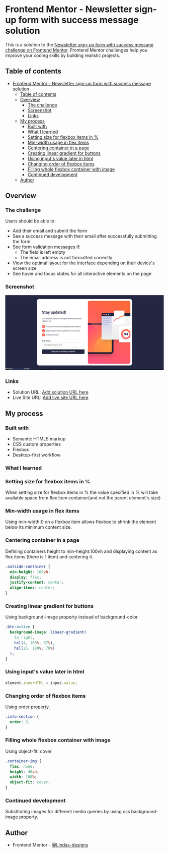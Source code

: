 # Frontend Mentor - Newsletter sign-up form with success message solution

This is a solution to the [Newsletter sign-up form with success message challenge on Frontend Mentor](https://www.frontendmentor.io/challenges/newsletter-signup-form-with-success-message-3FC1AZbNrv). Frontend Mentor challenges help you improve your coding skills by building realistic projects.

## Table of contents

- [Frontend Mentor - Newsletter sign-up form with success message solution](#frontend-mentor---newsletter-sign-up-form-with-success-message-solution)
  - [Table of contents](#table-of-contents)
  - [Overview](#overview)
    - [The challenge](#the-challenge)
    - [Screenshot](#screenshot)
    - [Links](#links)
  - [My process](#my-process)
    - [Built with](#built-with)
    - [What I learned](#what-i-learned)
    - [Setting size for flexbox items in %](#setting-size-for-flexbox-items-in-)
    - [Min-width usage in flex items](#min-width-usage-in-flex-items)
    - [Centering container in a page](#centering-container-in-a-page)
    - [Creating linear gradient for buttons](#creating-linear-gradient-for-buttons)
    - [Using input's value later in html](#using-inputs-value-later-in-html)
    - [Changing order of flexbox items](#changing-order-of-flexbox-items)
    - [Filling whole flexbox container with image](#filling-whole-flexbox-container-with-image)
    - [Continued development](#continued-development)
  - [Author](#author)

## Overview

### The challenge

Users should be able to:

- Add their email and submit the form
- See a success message with their email after successfully submitting the form
- See form validation messages if:
  - The field is left empty
  - The email address is not formatted correctly
- View the optimal layout for the interface depending on their device's screen size
- See hover and focus states for all interactive elements on the page

### Screenshot

![](./screenshot.png)

### Links

- Solution URL: [Add solution URL here](https://github.com/Lindas-designs/Newsletter-sign-up.git)
- Live Site URL: [Add live site URL here](https://lindasnewsletter.netlify.app)

## My process

### Built with

- Semantic HTML5 markup
- CSS custom properties
- Flexbox
- Desktop-first workflow

### What I learned

### Setting size for flexbox items in %

When setting size for flexbox items in % the value specified in % will take available space from flex item container(and not the parent element`s size)

### Min-width usage in flex items

Using min-width:0 on a flexbox item allows flexbox to shrink the element below its minimum content size.

### Centering container in a page

Defining containers height to min-height:100vh and displaying content as flex items (there is 1 item) and centering it.

```css
.outside-container {
  min-height: 100vh;
  display: flex;
  justify-content: center;
  align-items: center;
}
```

### Creating linear gradient for buttons

Using background-image property instead of background-color.

```css
.btn:active {
  background-image: linear-gradient(
    to right,
    hsl(4, 100%, 67%),
    hsl(25, 100%, 70%)
  );
}
```

### Using input's value later in html

```js
element.innerHTML = input.value;
```

### Changing order of flexbox items

Using order property.

```css
.info-section {
  order: 2;
}
```

### Filling whole flexbox container with image

Using object-fit: cover

```css
.container-img {
  flex: none;
  height: 40vh;
  width: 100%;
  object-fit: cover;
}
```

### Continued development

Substituting images for different media queries by using css background-image property.

## Author

- Frontend Mentor - [@Lindas-designs](https://www.frontendmentor.io/profile/Lindas-designs)
